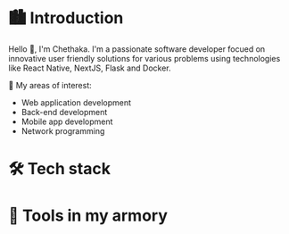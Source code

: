 # 🏙️ Introduction 

Hello 👋, I'm Chethaka. I'm a passionate software developer focued on innovative user friendly solutions for various problems using technologies like React Native, NextJS, Flask and Docker. 

🛐 My areas of interest: 
  * Web application development 
  * Back-end development
  * Mobile app development
  * Network programming

# 🛠️ Tech stack          

# 🏹 Tools in my armory 
